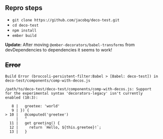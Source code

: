 ## Repro steps

* `git clone https://github.com/jacobq/deco-test.git`
* `cd deco-test`
* `npm install`
* `ember build`

**Update:** After moving `@ember-decorators/babel-transforms` from devDependencies to dependencies it seems to work!

## ~~Error~~

```
Build Error (broccoli-persistent-filter:Babel > [Babel: deco-test]) in deco-test/components/comp-with-decos.js

/path/to/deco-test/deco-test/components/comp-with-decos.js: Support for the experimental syntax 'decorators-legacy' isn't currently enabled (10:3):

   8 |   greetee: 'world'
   9 | }) {
> 10 |   @computed('greetee')
     |   ^
  11 |   get greeting() {
  12 |     return `Hello, ${this.greetee}!`;
  13 |   }
```

